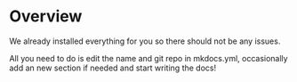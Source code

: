 # Overview
We already installed everything for you so there should not be any issues.

All you need to do is edit the name and git repo in mkdocs.yml, occasionally add an new section if needed and start writing the docs!